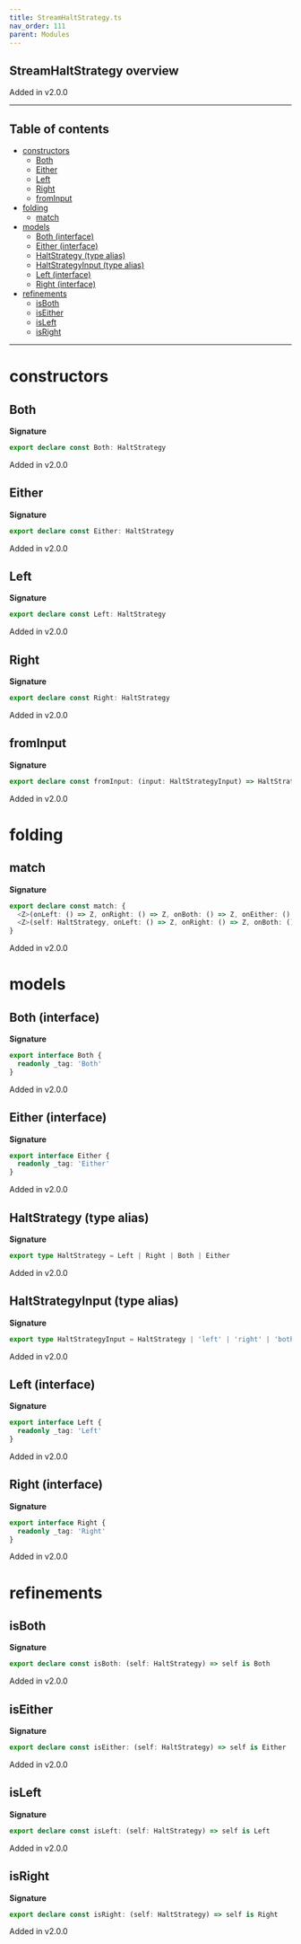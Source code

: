 ```yaml
---
title: StreamHaltStrategy.ts
nav_order: 111
parent: Modules
---
```


## StreamHaltStrategy overview

Added in v2.0.0

---

<h2 class="text-delta">Table of contents</h2>

- [constructors](#constructors)
  - [Both](#both)
  - [Either](#either)
  - [Left](#left)
  - [Right](#right)
  - [fromInput](#frominput)
- [folding](#folding)
  - [match](#match)
- [models](#models)
  - [Both (interface)](#both-interface)
  - [Either (interface)](#either-interface)
  - [HaltStrategy (type alias)](#haltstrategy-type-alias)
  - [HaltStrategyInput (type alias)](#haltstrategyinput-type-alias)
  - [Left (interface)](#left-interface)
  - [Right (interface)](#right-interface)
- [refinements](#refinements)
  - [isBoth](#isboth)
  - [isEither](#iseither)
  - [isLeft](#isleft)
  - [isRight](#isright)

---

# constructors

## Both

**Signature**

```ts
export declare const Both: HaltStrategy
```

Added in v2.0.0

## Either

**Signature**

```ts
export declare const Either: HaltStrategy
```

Added in v2.0.0

## Left

**Signature**

```ts
export declare const Left: HaltStrategy
```

Added in v2.0.0

## Right

**Signature**

```ts
export declare const Right: HaltStrategy
```

Added in v2.0.0

## fromInput

**Signature**

```ts
export declare const fromInput: (input: HaltStrategyInput) => HaltStrategy
```

Added in v2.0.0

# folding

## match

**Signature**

```ts
export declare const match: {
  <Z>(onLeft: () => Z, onRight: () => Z, onBoth: () => Z, onEither: () => Z): (self: HaltStrategy) => Z
  <Z>(self: HaltStrategy, onLeft: () => Z, onRight: () => Z, onBoth: () => Z, onEither: () => Z): Z
}
```

Added in v2.0.0

# models

## Both (interface)

**Signature**

```ts
export interface Both {
  readonly _tag: 'Both'
}
```

Added in v2.0.0

## Either (interface)

**Signature**

```ts
export interface Either {
  readonly _tag: 'Either'
}
```

Added in v2.0.0

## HaltStrategy (type alias)

**Signature**

```ts
export type HaltStrategy = Left | Right | Both | Either
```

Added in v2.0.0

## HaltStrategyInput (type alias)

**Signature**

```ts
export type HaltStrategyInput = HaltStrategy | 'left' | 'right' | 'both' | 'either'
```

Added in v2.0.0

## Left (interface)

**Signature**

```ts
export interface Left {
  readonly _tag: 'Left'
}
```

Added in v2.0.0

## Right (interface)

**Signature**

```ts
export interface Right {
  readonly _tag: 'Right'
}
```

Added in v2.0.0

# refinements

## isBoth

**Signature**

```ts
export declare const isBoth: (self: HaltStrategy) => self is Both
```

Added in v2.0.0

## isEither

**Signature**

```ts
export declare const isEither: (self: HaltStrategy) => self is Either
```

Added in v2.0.0

## isLeft

**Signature**

```ts
export declare const isLeft: (self: HaltStrategy) => self is Left
```

Added in v2.0.0

## isRight

**Signature**

```ts
export declare const isRight: (self: HaltStrategy) => self is Right
```

Added in v2.0.0

